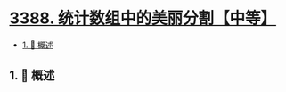 # [3388. 统计数组中的美丽分割【中等】](https://github.com/tnotesjs/TNotes.leetcode/tree/main/notes/3388.%20%E7%BB%9F%E8%AE%A1%E6%95%B0%E7%BB%84%E4%B8%AD%E7%9A%84%E7%BE%8E%E4%B8%BD%E5%88%86%E5%89%B2%E3%80%90%E4%B8%AD%E7%AD%89%E3%80%91)

<!-- region:toc -->

- [1. 📝 概述](#1--概述)

<!-- endregion:toc -->

## 1. 📝 概述

